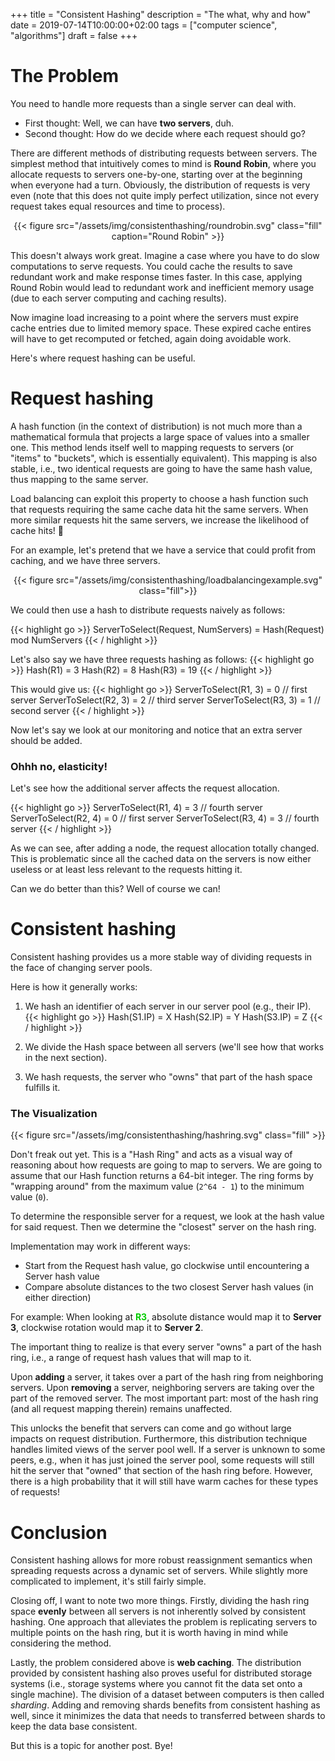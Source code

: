 +++
title = "Consistent Hashing"
description = "The what, why and how"
date = 2019-07-14T10:00:00+02:00
tags = ["computer science", "algorithms"]
draft = false
+++

# The Problem
You need to handle more requests than a single server can deal with.

* First thought: Well, we can have **two servers**, duh.
* Second thought: How do we decide where each request should go?

There are different methods of distributing requests between servers.
The simplest method that intuitively comes to mind is **Round Robin**, where you allocate requests
to servers one-by-one, starting over at the beginning when everyone had a turn.
Obviously, the distribution of requests is very even (note that this does not quite imply perfect utilization, since not every request takes equal resources and time to process).

<center>
  {{< figure src="/assets/img/consistenthashing/roundrobin.svg" class="fill" caption="Round Robin" >}}
</center>

This doesn't always work great.
Imagine a case where you have to do slow computations to serve requests. You could cache the results to save redundant work and make response times faster.
In this case, applying Round Robin would lead to redundant work and inefficient memory usage (due to each server computing and caching results).

Now imagine load increasing to a point where the servers must expire cache entries due to limited memory space.
These expired cache entires will have to get recomputed or fetched, again doing avoidable work.

Here's where request hashing can be useful.

# Request hashing

A hash function (in the context of distribution) is not much more than a mathematical formula that projects a large space of values into a smaller one. This method lends itself well to mapping requests to servers (or "items" to "buckets", which is essentially equivalent).
This mapping is also stable, i.e., two identical requests are going to have the same hash value, thus mapping to the same server.

Load balancing can exploit this property to choose a hash function such that requests requiring the same cache data hit the same servers. When more similar requests hit the same servers, we increase the likelihood of cache hits! 🎉

For an example, let's pretend that we have a service that could profit from caching, and we have three servers.
<center>
  {{< figure src="/assets/img/consistenthashing/loadbalancingexample.svg" class="fill">}}
</center>

We could then use a hash to distribute requests naively as follows:

{{< highlight go >}}
ServerToSelect(Request, NumServers) = Hash(Request) mod NumServers
{{< / highlight >}}

Let's also say we have three requests hashing as follows:
{{< highlight go >}}
Hash(R1) = 3
Hash(R2) = 8
Hash(R3) = 19
{{< / highlight >}}

This would give us:
{{< highlight go >}}
ServerToSelect(R1, 3) = 0 // first server
ServerToSelect(R2, 3) = 2 // third server
ServerToSelect(R3, 3) = 1 // second server
{{< / highlight >}}

Now let's say we look at our monitoring and notice that an extra server should be added.

### Ohhh no, elasticity!

Let's see how the additional server affects the request allocation.

{{< highlight go >}}
ServerToSelect(R1, 4) = 3 // fourth server
ServerToSelect(R2, 4) = 0 // first server
ServerToSelect(R3, 4) = 3 // fourth server
{{< / highlight >}}

As we can see, after adding a node, the request allocation totally changed.
This is problematic since all the cached data on the servers is now either useless
or at least less relevant to the requests hitting it.

Can we do better than this? Well of course we can!

# Consistent hashing
Consistent hashing provides us a more stable way of dividing requests in the face of changing
server pools.

Here is how it generally works:

1. We hash an identifier of each server in our server pool (e.g., their IP).
{{< highlight go >}}
Hash(S1.IP) = X
Hash(S2.IP) = Y
Hash(S3.IP) = Z
{{< / highlight >}}

2. We divide the Hash space between all servers (we'll see how that works in the next section).
3. We hash requests, the server who "owns" that part of the hash space fulfills it.


### The Visualization

<center>
  {{< figure src="/assets/img/consistenthashing/hashring.svg" class="fill" >}}
</center>

Don't freak out yet. This is a "Hash Ring" and acts as a visual way of reasoning about how requests are going to map to servers.
We are going to assume that our Hash function returns a 64-bit integer.
The ring forms by "wrapping around" from the maximum value (`2^64 - 1`) to the minimum value (`0`).

To determine the responsible server for a request, we look at the hash value for said request.
Then we determine the "closest" server on the hash ring.

Implementation may work in different ways:

* Start from the Request hash value, go clockwise until encountering a Server hash value
* Compare absolute distances to the two closest Server hash values (in either direction)

For example:
When looking at <span style="color: #03cc01">**R3**</span>, absolute distance would map it to **Server 3**, clockwise rotation would map it to **Server 2**.

The important thing to realize is that every server "owns" a part of the hash ring,
i.e., a range of request hash values that will map to it.

Upon **adding** a server, it takes over a part of the hash ring from neighboring servers.
Upon **removing** a server, neighboring servers are taking over the part of the removed server.
The most important part: most of the hash ring (and all request mapping therein) remains unaffected.

This unlocks the benefit that servers can come and go without large impacts on request distribution.
Furthermore, this distribution technique handles limited views of the server pool well.
If a server is unknown to some peers, e.g., when it has just joined the server pool, some requests will still hit the server that "owned" that section of the hash ring before. However, there is a high probability that it will still have warm caches for these types of requests!

# Conclusion
Consistent hashing allows for more robust reassignment semantics when spreading requests
across a dynamic set of servers. While slightly more complicated to implement, it's still fairly simple.

Closing off, I want to note two more things.
Firstly, dividing the hash ring space **evenly** between all servers is not inherently solved by consistent hashing. One approach that alleviates the problem is replicating servers to multiple points on the hash ring, but it is worth having in mind while considering the method.

Lastly, the problem considered above is **web caching**. The distribution provided by consistent hashing also proves useful
for distributed storage systems (i.e., storage systems where you cannot fit the data set onto a single machine).
The division of a dataset between computers is then called *sharding*. Adding and removing shards benefits from consistent hashing as well, since it minimizes the data that needs to transferred between shards to keep the data base consistent.

But this is a topic for another post. Bye!
